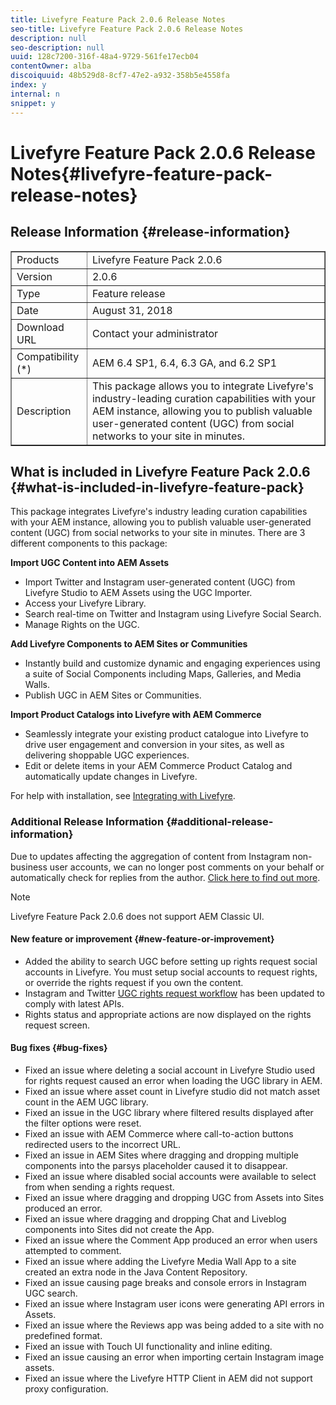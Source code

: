 ```yaml
---
title: Livefyre Feature Pack 2.0.6 Release Notes
seo-title: Livefyre Feature Pack 2.0.6 Release Notes
description: null
seo-description: null
uuid: 128c7200-316f-48a4-9729-561fe17ecb04
contentOwner: alba
discoiquuid: 48b529d8-8cf7-47e2-a932-358b5e4558fa
index: y
internal: n
snippet: y
---
```


# Livefyre Feature Pack 2.0.6 Release Notes{#livefyre-feature-pack-release-notes}

## Release Information {#release-information}

<table border="1" cellpadding="1" cellspacing="0" width="100%"> 
 <tbody>
  <tr>
   <td>Products</td> 
   <td>Livefyre Feature Pack 2.0.6</td> 
  </tr>
  <tr>
   <td>Version</td> 
   <td>2.0.6</td> 
  </tr>
  <tr>
   <td>Type</td> 
   <td>Feature release</td> 
  </tr>
  <tr>
   <td>Date</td> 
   <td>August 31, 2018</td> 
  </tr>
  <tr>
   <td>Download URL<br /> </td> 
   <td>Contact your administrator</td> 
  </tr>
  <tr>
   <td>Compatibility (*)</td> 
   <td>AEM 6.4 SP1, 6.4, 6.3 GA, and 6.2 SP1</td> 
  </tr>
  <tr>
   <td>Description</td> 
   <td>This package allows you to integrate Livefyre's industry-leading curation capabilities with your AEM instance, allowing you to publish valuable user-generated content (UGC) from social networks to your site in minutes.</td> 
  </tr>
 </tbody>
</table>

## What is included in Livefyre Feature Pack 2.0.6 {#what-is-included-in-livefyre-feature-pack}

This package integrates Livefyre's industry leading curation capabilities with your AEM instance, allowing you to publish valuable user-generated content (UGC) from social networks to your site in minutes. There are 3 different components to this package:

**Import UGC Content into AEM Assets**

* Import Twitter and Instagram user-generated content (UGC) from Livefyre Studio to AEM Assets using the UGC Importer.
* Access your Livefyre Library.
* Search real-time on Twitter and Instagram using Livefyre Social Search.
* Manage Rights on the UGC.

**Add Livefyre Components to AEM Sites or Communities**

* Instantly build and customize dynamic and engaging experiences using a suite of Social Components including Maps, Galleries, and Media Walls.
* Publish UGC in AEM Sites or Communities.

**Import Product Catalogs into Livefyre with AEM Commerce**

* Seamlessly integrate your existing product catalogue into Livefyre to drive user engagement and conversion in your sites, as well as delivering shoppable UGC experiences.
* Edit or delete items in your AEM Commerce Product Catalog and automatically update changes in Livefyre.

For help with installation, see [Integrating with Livefyre](https://helpx.adobe.com/experience-manager/6-4/sites/administering/using/livefyre.html).

### Additional Release Information {#additional-release-information}

Due to updates affecting the aggregation of content from Instagram non-business user accounts, we can no longer post comments on your behalf or automatically check for replies from the author. [Click here to find out more](https://developers.facebook.com/blog/post/2018/04/04/facebook-api-platform-product-changes/).

>[!NOTE]
>
>Livefyre Feature Pack 2.0.6 does not support AEM Classic UI.

#### New feature or improvement {#new-feature-or-improvement}

* Added the ability to search UGC before setting up rights request social accounts in Livefyre. You must setup social accounts to request rights, or override the rights request if you own the content. 
* Instagram and Twitter [UGC rights request workflow](https://helpx.adobe.com/experience-manager/6-4/sites/administering/using/livefyre.html) has been updated to comply with latest APIs.
* Rights status and appropriate actions are now displayed on the rights request screen.

#### Bug fixes {#bug-fixes}

* Fixed an issue where deleting a social account in Livefyre Studio used for rights request caused an error when loading the UGC library in AEM. 
* Fixed an issue where asset count in Livefyre studio did not match asset count in the AEM UGC library. 
* Fixed an issue in the UGC library where filtered results displayed after the filter options were reset. 
* Fixed an issue with AEM Commerce where call-to-action buttons redirected users to the incorrect URL. 
* Fixed an issue in AEM Sites where dragging and dropping multiple components into the parsys placeholder caused it to disappear. 
* Fixed an issue where disabled social accounts were available to select from when sending a rights request.
* Fixed an issue where dragging and dropping UGC from Assets into Sites produced an error.
* Fixed an issue where dragging and dropping Chat and Liveblog components into Sites did not create the App.
* Fixed an issue where the Comment App produced an error when users attempted to comment. 
* Fixed an issue where adding the Livefyre Media Wall App to a site created an extra node in the Java Content Repository.
* Fixed an issue causing page breaks and console errors in Instagram UGC search.
* Fixed an issue where Instagram user icons were generating API errors in Assets. 
* Fixed an issue where the Reviews app was being added to a site with no predefined format. 
* Fixed an issue with Touch UI functionality and inline editing.
* Fixed an issue causing an error when importing certain Instagram image assets.
* Fixed an issue where the Livefyre HTTP Client in AEM did not support proxy configuration.

